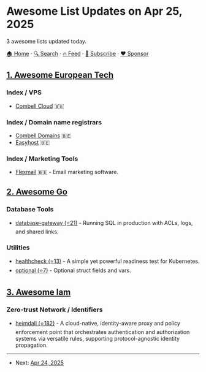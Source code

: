 # Awesome List Updates on Apr 25, 2025

3 awesome lists updated today.

[🏠 Home](/README.md) · [🔍 Search](https://www.trackawesomelist.com/search/) · [🔥 Feed](https://www.trackawesomelist.com/rss.xml) · [📮 Subscribe](https://trackawesomelist.us17.list-manage.com/subscribe?u=d2f0117aa829c83a63ec63c2f&id=36a103854c) · [❤️  Sponsor](https://github.com/sponsors/theowenyoung)



## [1. Awesome European Tech](/content/uscneps/Awesome-European-Tech/README.md)

### Index / VPS

*   [Combell Cloud](https://www.combell.com/en/cloud-server) 🇧🇪

### Index / Domain name registrars

*   [Combell Domains](https://www.combell.com/en/domain-names) 🇧🇪
*   [Easyhost](https://www.easyhost.be/en/) 🇧🇪

### Index / Marketing Tools

*   [Flexmail](https://flexmail.be/en) 🇧🇪 - Email marketing software.

## [2. Awesome Go](/content/avelino/awesome-go/README.md)

### Database Tools

*   [database-gateway (⭐21)](https://github.com/kazhuravlev/database-gateway) - Running SQL in production with ACLs, logs, and shared links.

### Utilities

*   [healthcheck (⭐13)](https://github.com/kazhuravlev/healthcheck) - A simple yet powerful readiness test for Kubernetes.
*   [optional (⭐7)](https://github.com/kazhuravlev/optional) - Optional struct fields and vars.

## [3. Awesome Iam](/content/kdeldycke/awesome-iam/README.md)

### Zero-trust Network / Identifiers

*   [heimdall (⭐182)](https://github.com/dadrus/heimdall) - A cloud-native, identity-aware proxy and policy enforcement point that orchestrates authentication and authorization systems via versatile rules, supporting protocol-agnostic identity propagation.

---

- Next: [Apr 24, 2025](/content/2025/04/24/README.md)
